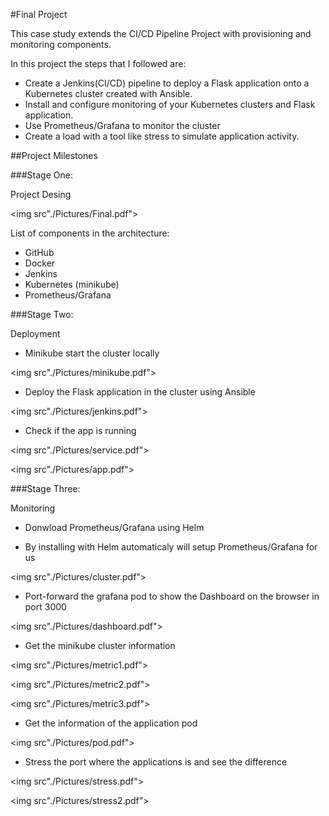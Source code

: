 
#Final Project

This case study extends the CI/CD Pipeline Project with provisioning and monitoring components. 

In this project the steps that I followed are:
 
* Create a Jenkins(CI/CD) pipeline to deploy a Flask application onto a Kubernetes cluster created with Ansible.
* Install and configure monitoring of your Kubernetes clusters and Flask application.
* Use Prometheus/Grafana to monitor the cluster  
* Create a load with a tool like stress to simulate application activity. 

##Project Milestones

###Stage One: 

Project Desing

<img src"./Pictures/Final.pdf">

List of components in the architecture:

* GitHub
* Docker
* Jenkins
* Kubernetes (minikube)
* Prometheus/Grafana

###Stage Two:

Deployment

* Minikube start the cluster locally

<img src"./Pictures/minikube.pdf">

* Deploy the Flask application in the cluster using Ansible

<img src"./Pictures/jenkins.pdf">

* Check if the app is running

<img src"./Pictures/service.pdf">

<img src"./Pictures/app.pdf">

###Stage Three:

Monitoring

* Donwload Prometheus/Grafana using Helm

* By installing with Helm automaticaly will setup Prometheus/Grafana for us

<img src"./Pictures/cluster.pdf">

* Port-forward the grafana pod to show the Dashboard on the browser in port 3000

<img src"./Pictures/dashboard.pdf">

* Get the minikube cluster information

<img src"./Pictures/metric1.pdf">

<img src"./Pictures/metric2.pdf">

<img src"./Pictures/metric3.pdf">

* Get the information of the application pod

<img src"./Pictures/pod.pdf">

* Stress the port where the applications is and see the difference

<img src"./Pictures/stress.pdf">

<img src"./Pictures/stress2.pdf">
